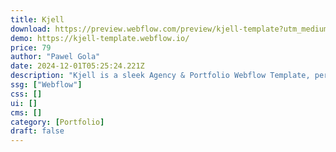 ```yaml
---
title: Kjell
download: https://preview.webflow.com/preview/kjell-template?utm_medium=preview_link&utm_source=designer&utm_content=kjell-template&preview=c70b68800f0d9d30638f02e6bcd6cd91&locale=en&workflow=preview
demo: https://kjell-template.webflow.io/
price: 79
author: "Pawel Gola"
date: 2024-12-01T05:25:24.221Z
description: "Kjell is a sleek Agency & Portfolio Webflow Template, perfect for production agencies, film & movies, directors, social media, short form content, design studios, branding, freelancers, and personal portfolios."
ssg: ["Webflow"]
css: []
ui: []
cms: []
category: [Portfolio]
draft: false
---
```


